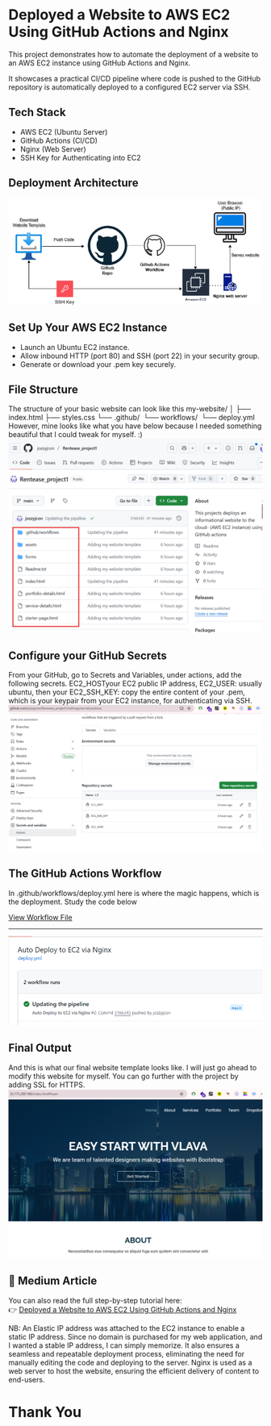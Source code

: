 # Deployed a Website to AWS EC2 Using GitHub Actions and Nginx

This project demonstrates how to automate the deployment of a website to an 
AWS EC2 instance using GitHub Actions and Nginx.


It showcases a practical CI/CD pipeline where code is pushed to the 
GitHub repository is automatically deployed to a configured EC2 server via SSH.


## Tech Stack

- AWS EC2 (Ubuntu Server)
- GitHub Actions (CI/CD)
- Nginx (Web Server)
- SSH Key for Authenticating into EC2

## Deployment Architecture

![GitHub Actions](screenshots/website%20to%20AWS%20EC2%20using%20Github%20Actions.drawio%20%281%29.png)

##  Set Up Your AWS EC2 Instance
- Launch an Ubuntu EC2 instance.
- Allow inbound HTTP (port 80) and SSH (port 22) in your security group.
- Generate or download your .pem key securely.

## File Structure
The structure of your basic website can look like this
my-website/
│
├── index.html
├── styles.css
└── .github/
 └── workflows/
 └── deploy.yml
However, mine looks like what you have below because I needed something beautiful that I could tweak for myself. :)
![](/screenshots/File%20tree.png)

## Configure your GitHub Secrets
From your GitHub, go to Secrets and Variables, under actions, add the following secrets. 
EC2_HOSTyour EC2 public IP address, EC2_USER: usually ubuntu, then your EC2_SSH_KEY: copy the entire content of your
.pem, which is your keypair from your EC2 instance, for authenticating via SSH.
![](/screenshots/Secret%20Variables.png)

## The GitHub Actions Workflow
In .github/workflows/deploy.yml here is where the magic happens, which is the deployment. Study the code below

[View Workflow File](.github/workflows/deploy.yml)

----------------------------------------

![](/screenshots/Success.png)

## Final Output
And this is what our final website template looks like. I will just go ahead to modify this website for myself. 
You can go further with the project by adding SSL for HTTPS.
![](/screenshots/website%20deplpyed.png)

## 📝 Medium Article

You can also read the full step-by-step tutorial here:  
👉 [Deployed a Website to AWS EC2 Using GitHub Actions and Nginx](https://medium.com/@josephinennamani/deployed-a-website-to-aws-ec2-using-github-actions-and-nginx-9be95a0e2d38)






 
NB: An Elastic IP address was attached to the EC2 instance to enable a static IP address.
Since no domain is purchased for my web application, and I wanted a stable IP address, 
I can simply memorize. It also ensures a seamless and repeatable deployment process, 
eliminating the need for manually editing the code and deploying to the server. 
Nginx is used as a web server to host the website, ensuring the efficient delivery of content to end-users.


# Thank You
